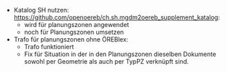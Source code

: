 - Katalog SH nutzen: https://github.com/openoereb/ch.sh.mgdm2oereb_supplement_katalog:
  - wird für planungszonen angewendet
  - noch für Planungszonen umsetzen
- Trafo für planungszonen ohne ÖREBlex:
  - Trafo funktioniert
  - Fix für Situation in der in den Planungszonen dieselben Dokumente sowohl per Geometrie als auch per
  TypPZ verknüpft sind.